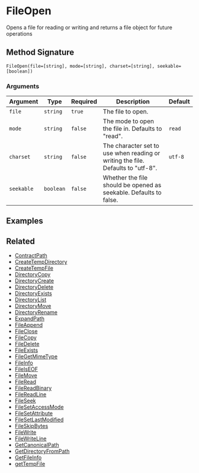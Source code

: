 # FileOpen

Opens a file for reading or writing and returns a file object for future operations

## Method Signature

```
FileOpen(file=[string], mode=[string], charset=[string], seekable=[boolean])
```

### Arguments

| Argument   | Type      | Required | Description                                                                     | Default |
| ---------- | --------- | -------- | ------------------------------------------------------------------------------- | ------- |
| `file`     | `string`  | `true`   | The file to open.                                                               |         |
| `mode`     | `string`  | `false`  | The mode to open the file in. Defaults to "read".                               | `read`  |
| `charset`  | `string`  | `false`  | The character set to use when reading or writing the file. Defaults to "utf-8". | `utf-8` |
| `seekable` | `boolean` | `false`  | Whether the file should be opened as seekable. Defaults to false.               |         |

## Examples

## Related

* [ContractPath](contractpath.md)
* [CreateTempDirectory](createtempdirectory.md)
* [CreateTempFile](createtempfile.md)
* [DirectoryCopy](directorycopy.md)
* [DirectoryCreate](directorycreate.md)
* [DirectoryDelete](directorydelete.md)
* [DirectoryExists](directoryexists.md)
* [DirectoryList](directorylist.md)
* [DirectoryMove](directorymove.md)
* [DirectoryRename](directoryrename.md)
* [ExpandPath](expandpath.md)
* [FileAppend](fileappend.md)
* [FileClose](fileclose.md)
* [FileCopy](filecopy.md)
* [FileDelete](filedelete.md)
* [FileExists](fileexists.md)
* [FileGetMimeType](filegetmimetype.md)
* [FileInfo](fileinfo.md)
* [FileIsEOF](fileiseof.md)
* [FileMove](filemove.md)
* [FileRead](fileread.md)
* [FileReadBinary](filereadbinary.md)
* [FileReadLine](filereadline.md)
* [FileSeek](fileseek.md)
* [FileSetAccessMode](filesetaccessmode.md)
* [FileSetAttribute](filesetattribute.md)
* [FileSetLastModified](filesetlastmodified.md)
* [FileSkipBytes](fileskipbytes.md)
* [FileWrite](filewrite.md)
* [FileWriteLine](filewriteline.md)
* [GetCanonicalPath](getcanonicalpath.md)
* [GetDirectoryFromPath](getdirectoryfrompath.md)
* [GetFileInfo](getfileinfo.md)
* [getTempFile](gettempfile.md)
